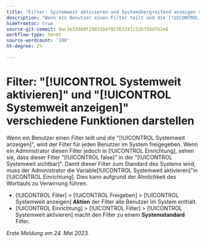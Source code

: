 ```yaml
---
title: "Filter: Systemweit aktivieren und Systemübergreifend anzeigen verschiedene Funktionen anzeigen"
description: "Wenn ein Benutzer einen Filter teilt und die [!UICONTROL Systemweit anzeigen] -Option, wird der Filter für jeden Benutzer im System freigegeben. Wenn ein Administrator diesen Filter jedoch in [!UICONTROL Einrichtung]angezeigt, sehen sie, dass dieser Filter [!UICONTROL false] im [!UICONTROL Systemweit sichtbar] Spalte. Damit dieser Filter zum Standard des Systems wird, muss der Administrator die Variable [!UICONTROL Systemweit aktivieren] -Option unter Einrichtung. Dies kann aufgrund der Ähnlichkeit der Formulierungen zu Verwirrung führen."
hidefromtoc: true
source-git-commit: 9ac3e334b0f29031bbf81763341c52b73dd762e6
workflow-type: tm+mt
source-wordcount: '190'
ht-degree: 2%

---
```



# Filter: &quot;[!UICONTROL Systemweit aktivieren]&quot; und &quot;[!UICONTROL Systemweit anzeigen]&quot; verschiedene Funktionen darstellen

Wenn ein Benutzer einen Filter teilt und die &quot;[!UICONTROL Systemweit anzeigen]&quot;, wird der Filter für jeden Benutzer im System freigegeben. Wenn ein Administrator diesen Filter jedoch in [!UICONTROL Einrichtung], sehen sie, dass dieser Filter &quot;[!UICONTROL false]&quot; in der &quot;[!UICONTROL Systemweit sichtbar]&quot;. Damit dieser Filter zum Standard des Systems wird, muss der Administrator die Variable[!UICONTROL Systemweit aktivieren]&quot;in [!UICONTROL Einrichtung]. Dies kann aufgrund der Ähnlichkeit des Wortlauts zu Verwirrung führen.

* [!UICONTROL Filter] > [!UICONTROL Freigeben] > [!UICONTROL Systemweit anzeigen] **Aktien** der Filter alle Benutzer im System enthält.
* [!UICONTROL Einrichtung] > [!UICONTROL Filter] > [!UICONTROL Systemweit aktivieren] macht den Filter zu einem **Systemstandard** Filter.

_Erste Meldung am 24. Mai 2023._

